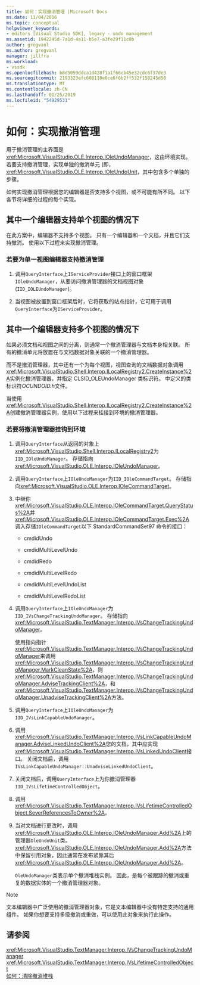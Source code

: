 ```yaml
---
title: 如何：实现撤消管理 |Microsoft Docs
ms.date: 11/04/2016
ms.topic: conceptual
helpviewer_keywords:
- editors [Visual Studio SDK], legacy - undo management
ms.assetid: 1942245d-7a1d-4a11-b5e7-a3fe29f11c0b
author: gregvanl
ms.author: gregvanl
manager: jillfra
ms.workload:
- vssdk
ms.openlocfilehash: b8d5059ddca1d428f1a1f66cb45e32cdc6f37de3
ms.sourcegitcommit: 2193323efc608118e0ce6f6b2ff532f158245d56
ms.translationtype: MT
ms.contentlocale: zh-CN
ms.lasthandoff: 01/25/2019
ms.locfileid: "54929531"
---
```

# <a name="how-to-implement-undo-management"></a>如何：实现撤消管理
用于撤消管理的主界面是<xref:Microsoft.VisualStudio.OLE.Interop.IOleUndoManager>，这由环境实现。 若要支持撤消管理，实现单独的撤消单元 (即， <xref:Microsoft.VisualStudio.OLE.Interop.IOleUndoUnit>，其中包含多个单独的步骤。  
  
 如何实现撤消管理根据您的编辑器是否支持多个视图，或不可能有所不同。 以下各节将详细的过程的每个实现。  
  
## <a name="cases-where-an-editor-supports-a-single-view"></a>其中一个编辑器支持单个视图的情况下  
 在此方案中，编辑器不支持多个视图。 只有一个编辑器和一个文档，并且它们支持撤消。 使用以下过程来实现撤消管理。  
  
### <a name="to-support-undo-management-for-a-single-view-editor"></a>若要为单一视图编辑器支持撤消管理  
  
1.  调用`QueryInterface`上`IServiceProvider`接口上的窗口框架`IOleUndoManager`，从要访问撤消管理器的文档视图对象 (`IID_IOLEUndoManager`)。  
  
2.  当视图被放置到窗口框架后时，它将获取的站点指针，它可用于调用`QueryInterface`为`IServiceProvider`。  
  
## <a name="cases-where-an-editor-supports-multiple-views"></a>其中一个编辑器支持多个视图的情况下  
 如果必须文档和视图之间的分离，则通常一个撤消管理器与文档本身相关联。 所有的撤消单元将放置在与文档数据对象关联的一个撤消管理器。  
  
 而不是撤消管理器，其中还有一个为每个视图，视图查询的文档数据对象调用<xref:Microsoft.VisualStudio.Shell.Interop.ILocalRegistry2.CreateInstance%2A>实例化撤消管理器，并指定 CLSID_OLEUndoManager 类标识符。 中定义的类标识符*OCUNDOID.h*文件。  
  
 当使用<xref:Microsoft.VisualStudio.Shell.Interop.ILocalRegistry2.CreateInstance%2A>创建撤消管理器实例，使用以下过程来挂接到环境的撤消管理器。  
  
### <a name="to-hook-your-undo-manager-into-the-environment"></a>若要将撤消管理器挂钩到环境  
  
1. 调用`QueryInterface`从返回的对象上<xref:Microsoft.VisualStudio.Shell.Interop.ILocalRegistry2>为`IID_IOleUndoManager`。 存储指向<xref:Microsoft.VisualStudio.OLE.Interop.IOleUndoManager>。  
  
2. 调用`QueryInterface`上`IOleUndoManager`为`IID_IOleCommandTarget`。 存储指向<xref:Microsoft.VisualStudio.OLE.Interop.IOleCommandTarget>。  
  
3. 中继你<xref:Microsoft.VisualStudio.OLE.Interop.IOleCommandTarget.QueryStatus%2A>并<xref:Microsoft.VisualStudio.OLE.Interop.IOleCommandTarget.Exec%2A>调入存储`IOleCommandTarget`以下 StandardCommandSet97 命令的接口：  
  
   -   cmdidUndo  
  
   -   cmdidMultiLevelUndo  
  
   -   cmdidRedo  
  
   -   cmdidMultiLevelRedo  
  
   -   cmdidMultiLevelUndoList  
  
   -   cmdidMultiLevelRedoList  
  
4. 调用`QueryInterface`上`IOleUndoManager`为`IID_IVsChangeTrackingUndoManager`。 存储指向<xref:Microsoft.VisualStudio.TextManager.Interop.IVsChangeTrackingUndoManager>。  
  
    使用指向指针<xref:Microsoft.VisualStudio.TextManager.Interop.IVsChangeTrackingUndoManager>来调用<xref:Microsoft.VisualStudio.TextManager.Interop.IVsChangeTrackingUndoManager.MarkCleanState%2A>，则<xref:Microsoft.VisualStudio.TextManager.Interop.IVsChangeTrackingUndoManager.AdviseTrackingClient%2A>，和<xref:Microsoft.VisualStudio.TextManager.Interop.IVsChangeTrackingUndoManager.UnadviseTrackingClient%2A>方法。  
  
5. 调用`QueryInterface`上`IOleUndoManager`为`IID_IVsLinkCapableUndoManager`。  
  
6. 调用<xref:Microsoft.VisualStudio.TextManager.Interop.IVsLinkCapableUndoManager.AdviseLinkedUndoClient%2A>您的文档，其中应实现<xref:Microsoft.VisualStudio.TextManager.Interop.IVsLinkedUndoClient>接口。 关闭文档后，调用`IVsLinkCapableUndoManager::UnadviseLinkedUndoClient`。  
  
7. 关闭文档后，调用`QueryInterface`上为你撤消管理器`IID_IVsLifetimeControlledObject`。  
  
8. 调用 <xref:Microsoft.VisualStudio.TextManager.Interop.IVsLifetimeControlledObject.SeverReferencesToOwner%2A>。  
  
9. 当对文档进行更改时，调用<xref:Microsoft.VisualStudio.OLE.Interop.IOleUndoManager.Add%2A>上的管理器`OleUndoUnit`类。 <xref:Microsoft.VisualStudio.OLE.Interop.IOleUndoManager.Add%2A>方法中保留引用对象，因此通常在发布紧靠其后<xref:Microsoft.VisualStudio.OLE.Interop.IOleUndoManager.Add%2A>。  
  
   `OleUndoManager`类表示单个撤消堆栈实例。 因此，是每个被跟踪的撤消或重复的数据实体的一个撤消管理器对象。  
  
> [!NOTE]
>  文本编辑器中广泛使用的撤消管理器对象，它是文本编辑器中没有特定支持的通用组件。 如果你想要支持多级撤消或重做，可以使用此对象来执行此操作。  
  
## <a name="see-also"></a>请参阅  
 <xref:Microsoft.VisualStudio.TextManager.Interop.IVsChangeTrackingUndoManager>   
 <xref:Microsoft.VisualStudio.TextManager.Interop.IVsLifetimeControlledObject>   
 [如何：清除撤消堆栈](../extensibility/how-to-clear-the-undo-stack.md)